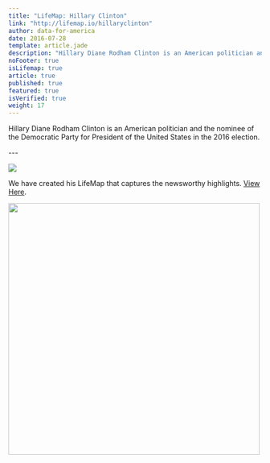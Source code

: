 ```yaml
---
title: "LifeMap: Hillary Clinton"
link: "http://lifemap.io/hillaryclinton"
author: data-for-america
date: 2016-07-28
template: article.jade
description: "Hillary Diane Rodham Clinton is an American politician and the nominee of the Democratic Party for President of the United States in the 2016 election."
noFooter: true
isLifemap: true
article: true
published: true
featured: true
isVerified: true
weight: 17
---
```


<p>
  Hillary Diane Rodham Clinton is an American politician and the nominee of the Democratic Party for President of the United States in the 2016 election.
</p>
---
<p>
<img class="ui medium image" style="margin: 0 auto;" src="http://lifemap.io/img/hillaryclinton.gif" />
</p>
<p>
   We have created his LifeMap that captures the newsworthy highlights. <a href="http://lifemap.io/hillaryclinton/" target="_blank">View Here</a>.
</p>
<a href="http://lifemap.io/hillaryclinton/" target="_blank">
<img class="ui medium image" style="width:500px; margin: 0 auto;" src="/img/lifemap/hillaryclinton.jpg" />
</a>
